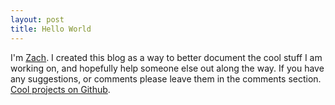 ```yaml
---
layout: post
title: Hello World
---
```


I'm [Zach](about). I created this blog as a way to better document the cool stuff I am working on, and hopefully help someone else out along the way. If you have any suggestions, or comments please leave them in the comments section. [Cool projects on Github](https://github.com/zachcustombit).
